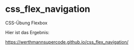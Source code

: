 # css_flex_navigation

CSS-Übung Flexbox

Hier ist das Ergebnis:

https://werthmannsupercode.github.io/css_flex_navigation/
